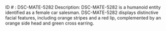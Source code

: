ID # : DSC-MATE-5282
Description: DSC-MATE-5282 is a humanoid entity identified as a female car salesman. DSC-MATE-5282 displays distinctive facial features, including orange stripes and a red lip, complemented by an orange side head and green cross earring.